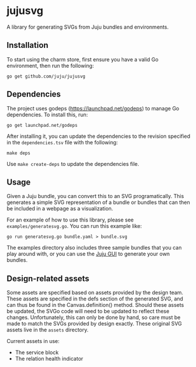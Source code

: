 jujusvg
=======

A library for generating SVGs from Juju bundles and environments.

Installation
------------

To start using the charm store, first ensure you have a valid Go environment,
then run the following:

    go get github.com/juju/jujusvg

Dependencies
------------

The project uses godeps (https://launchpad.net/godeps) to manage Go
dependencies. To install this, run:


    go get launchpad.net/godeps

After installing it, you can update the dependencies to the revision specified
in the `dependencies.tsv` file with the following:

    make deps

Use `make create-deps` to update the dependencies file.

Usage
-----

Given a Juju bundle, you can convert this to an SVG programatically.  This
generates a simple SVG representation of a bundle or bundles that can then be
included in a webpage as a visualization.

For an example of how to use this library, please see `examples/generatesvg.go`.
You can run this example like:

    go run generatesvg.go bundle.yaml > bundle.svg

The examples directory also includes three sample bundles that you can play
around with, or you can use the [Juju GUI](https://demo.jujucharms.com) to
generate your own bundles.

Design-related assets
---------------------

Some assets are specified based on assets provided by the design team. These
assets are specified in the defs section of the generated SVG, and can thus
be found in the Canvas.definition() method. Should these assets be updated,
the SVGo code will need to be updated to reflect these changes. Unfortunately,
this can only be done by hand, so care must be made to match the SVGs provided
by design exactly.  These original SVG assets live in the `assets` directory.

Current assets in use:

* The service block
* The relation health indicator

